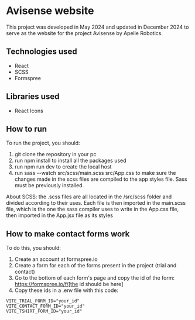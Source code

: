 # Avisense website

This project was developed in May 2024 and updated in December 2024 to serve as the website for the project Avisense by Apelie Robotics.

## Technologies used

- React
- SCSS
- Formspree

## Libraries used

- React Icons

## How to run

To run the project, you should:

1. git clone the repository in your pc
2. run npm install to install all the packages used
3. run npm run dev to create the local host
4. run sass --watch src/scss/main.scss src/App.css to make sure the changes made in the scss files are compiled to the app styles file. Sass must be previously installed.

About SCSS: the .scss files are all located in the /src/scss folder and divided according to their uses. Each file is then imported in the main.scss file, which is the one the sass compiler uses to write in the App.css file, then imported in the App.jsx file as its styles

## How to make contact forms work

To do this, you should:

1. Create an account at formspree.io
2. Create a form for each of the forms present in the project (trial and contact)
3. Go to the bottom of each form's page and copy the id of the form: https://formspree.io/f/[the id should be here]
4. Copy these ids in a .env file with this code:

```
VITE_TRIAL_FORM_ID="your_id"
VITE_CONTACT_FORM_ID="your_id"
VITE_TSHIRT_FORM_ID="your_id"
```
